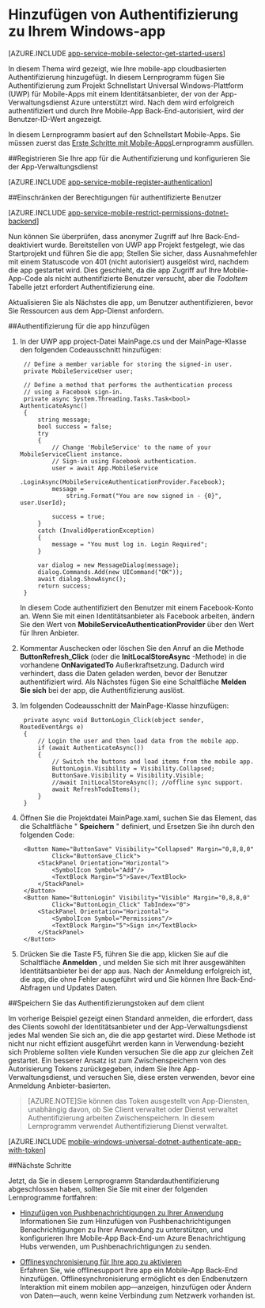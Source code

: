 <properties
    pageTitle="Authentifizierung für Ihre app Universal Windows-Plattform (UWP) hinzufügen | Azure Mobile-Apps"
    description="Informationen zum Azure App Dienst Mobile-Apps zu verwenden, um Benutzer der app Universal Windows-Plattform (UWP) mithilfe einer Vielzahl von Identitätsanbieter, einschließlich authentifizieren: AAD, Google, Facebook, Twitter und Microsoft."
    services="app-service\mobile"
    documentationCenter="windows"
    authors="adrianhall"
    manager="erikre"
    editor=""/>

<tags
    ms.service="app-service-mobile"
    ms.workload="mobile"
    ms.tgt_pltfrm="mobile-windows"
    ms.devlang="dotnet"
    ms.topic="article"
    ms.date="10/01/2016"
    ms.author="adrianha"/>

# <a name="add-authentication-to-your-windows-app"></a>Hinzufügen von Authentifizierung zu Ihrem Windows-app

[AZURE.INCLUDE [app-service-mobile-selector-get-started-users](../../includes/app-service-mobile-selector-get-started-users.md)]

In diesem Thema wird gezeigt, wie Ihre mobile-app cloudbasierten Authentifizierung hinzugefügt. In diesem Lernprogramm fügen Sie Authentifizierung zum Projekt Schnellstart Universal Windows-Plattform (UWP) für Mobile-Apps mit einem Identitätsanbieter, der von der App-Verwaltungsdienst Azure unterstützt wird. Nach dem wird erfolgreich authentifiziert und durch Ihre Mobile-App Back-End-autorisiert, wird der Benutzer-ID-Wert angezeigt.

In diesem Lernprogramm basiert auf den Schnellstart Mobile-Apps. Sie müssen zuerst das [Erste Schritte mit Mobile-Apps](app-service-mobile-windows-store-dotnet-get-started.md)Lernprogramm ausfüllen.

##<a name="register"></a>Registrieren Sie Ihre app für die Authentifizierung und konfigurieren Sie der App-Verwaltungsdienst

[AZURE.INCLUDE [app-service-mobile-register-authentication](../../includes/app-service-mobile-register-authentication.md)]

##<a name="permissions"></a>Einschränken der Berechtigungen für authentifizierte Benutzer

[AZURE.INCLUDE [app-service-mobile-restrict-permissions-dotnet-backend](../../includes/app-service-mobile-restrict-permissions-dotnet-backend.md)]

Nun können Sie überprüfen, dass anonymer Zugriff auf Ihre Back-End-deaktiviert wurde. Bereitstellen von UWP app Projekt festgelegt, wie das Startprojekt und führen Sie die app; Stellen Sie sicher, dass Ausnahmefehler mit einem Statuscode von 401 (nicht autorisiert) ausgelöst wird, nachdem die app gestartet wird. Dies geschieht, da die app Zugriff auf Ihre Mobile-App-Code als nicht authentifizierte Benutzer versucht, aber die *TodoItem* Tabelle jetzt erfordert Authentifizierung eine.

Aktualisieren Sie als Nächstes die app, um Benutzer authentifizieren, bevor Sie Ressourcen aus dem App-Dienst anfordern.

##<a name="add-authentication"></a>Authentifizierung für die app hinzufügen

1. In der UWP app project-Datei MainPage.cs und der MainPage-Klasse den folgenden Codeausschnitt hinzufügen:
    
        // Define a member variable for storing the signed-in user. 
        private MobileServiceUser user;

        // Define a method that performs the authentication process
        // using a Facebook sign-in. 
        private async System.Threading.Tasks.Task<bool> AuthenticateAsync()
        {
            string message;
            bool success = false;
            try
            {
                // Change 'MobileService' to the name of your MobileServiceClient instance.
                // Sign-in using Facebook authentication.
                user = await App.MobileService
                    .LoginAsync(MobileServiceAuthenticationProvider.Facebook);
                message =
                    string.Format("You are now signed in - {0}", user.UserId);

                success = true;
            }
            catch (InvalidOperationException)
            {
                message = "You must log in. Login Required";
            }

            var dialog = new MessageDialog(message);
            dialog.Commands.Add(new UICommand("OK"));
            await dialog.ShowAsync();
            return success;
        }

    In diesem Code authentifiziert den Benutzer mit einem Facebook-Konto an. Wenn Sie mit einen Identitätsanbieter als Facebook arbeiten, ändern Sie den Wert von **MobileServiceAuthenticationProvider** über den Wert für Ihren Anbieter.

3. Kommentar Auschecken oder löschen Sie den Anruf an die Methode **ButtonRefresh_Click** (oder die **InitLocalStoreAsync** -Methode) in die vorhandene **OnNavigatedTo** Außerkraftsetzung. Dadurch wird verhindert, dass die Daten geladen werden, bevor der Benutzer authentifiziert wird. Als Nächstes fügen Sie eine Schaltfläche **Melden Sie sich** bei der app, die Authentifizierung auslöst.

4. Im folgenden Codeausschnitt der MainPage-Klasse hinzufügen:

        private async void ButtonLogin_Click(object sender, RoutedEventArgs e)
        {
            // Login the user and then load data from the mobile app.
            if (await AuthenticateAsync())
            {
                // Switch the buttons and load items from the mobile app.
                ButtonLogin.Visibility = Visibility.Collapsed;
                ButtonSave.Visibility = Visibility.Visible;
                //await InitLocalStoreAsync(); //offline sync support.
                await RefreshTodoItems();
            }
        }
        
5. Öffnen Sie die Projektdatei MainPage.xaml, suchen Sie das Element, das die Schaltfläche " **Speichern** " definiert, und Ersetzen Sie ihn durch den folgenden Code:

        <Button Name="ButtonSave" Visibility="Collapsed" Margin="0,8,8,0" 
                Click="ButtonSave_Click">
            <StackPanel Orientation="Horizontal">
                <SymbolIcon Symbol="Add"/>
                <TextBlock Margin="5">Save</TextBlock>
            </StackPanel>
        </Button>
        <Button Name="ButtonLogin" Visibility="Visible" Margin="0,8,8,0" 
                Click="ButtonLogin_Click" TabIndex="0">
            <StackPanel Orientation="Horizontal">
                <SymbolIcon Symbol="Permissions"/>
                <TextBlock Margin="5">Sign in</TextBlock> 
            </StackPanel>
        </Button>

9. Drücken Sie die Taste F5, führen Sie die app, klicken Sie auf die Schaltfläche **Anmelden** , und melden Sie sich mit Ihrer ausgewählten Identitätsanbieter bei der app aus. Nach der Anmeldung erfolgreich ist, die app, die ohne Fehler ausgeführt wird und Sie können Ihre Back-End-Abfragen und Updates Daten.


##<a name="tokens"></a>Speichern Sie das Authentifizierungstoken auf dem client

Im vorherige Beispiel gezeigt einen Standard anmelden, die erfordert, dass des Clients sowohl der Identitätsanbieter und der App-Verwaltungsdienst jedes Mal wenden Sie sich an, die die app gestartet wird. Diese Methode ist nicht nur nicht effizient ausgeführt werden kann in Verwendung-bezieht sich Probleme sollten viele Kunden versuchen Sie die app zur gleichen Zeit gestartet. Ein besserer Ansatz ist zum Zwischenspeichern von des Autorisierung Tokens zurückgegeben, indem Sie Ihre App-Verwaltungsdienst, und versuchen Sie, diese ersten verwenden, bevor eine Anmeldung Anbieter-basierten.

>[AZURE.NOTE]Sie können das Token ausgestellt von App-Diensten, unabhängig davon, ob Sie Client verwaltet oder Dienst verwaltet Authentifizierung arbeiten Zwischenspeichern. In diesem Lernprogramm verwendet Authentifizierung Dienst verwaltet.

[AZURE.INCLUDE [mobile-windows-universal-dotnet-authenticate-app-with-token](../../includes/mobile-windows-universal-dotnet-authenticate-app-with-token.md)]

##<a name="next-steps"></a>Nächste Schritte

Jetzt, da Sie in diesem Lernprogramm Standardauthentifizierung abgeschlossen haben, sollten Sie Sie mit einer der folgenden Lernprogramme fortfahren:

+ [Hinzufügen von Pushbenachrichtigungen zu Ihrer Anwendung](app-service-mobile-windows-store-dotnet-get-started-push.md)  
  Informationen Sie zum Hinzufügen von Pushbenachrichtigungen Benachrichtigungen zu Ihrer Anwendung zu unterstützen, und konfigurieren Ihre Mobile-App Back-End-um Azure Benachrichtigung Hubs verwenden, um Pushbenachrichtigungen zu senden.

+ [Offlinesynchronisierung für Ihre app zu aktivieren](app-service-mobile-windows-store-dotnet-get-started-offline-data.md)  
  Erfahren Sie, wie offlinesupport Ihre app ein Mobile-App Back-End hinzufügen. Offlinesynchronisierung ermöglicht es den Endbenutzern Interaktion mit einem mobilen app&mdash;anzeigen, hinzufügen oder Ändern von Daten&mdash;auch, wenn keine Verbindung zum Netzwerk vorhanden ist.


<!-- URLs. -->
[Get started with your mobile app]: app-service-mobile-windows-store-dotnet-get-started.md

